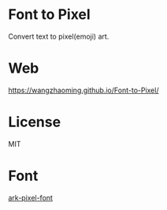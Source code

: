 # Font to Pixel
Convert text to pixel(emoji) art.

# Web
https://wangzhaoming.github.io/Font-to-Pixel/

# License
MIT

# Font 
[ark-pixel-font](https://github.com/TakWolf/ark-pixel-font)
